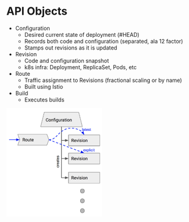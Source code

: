# API Objects

* Configuration
  * Desired current state of deployment (#HEAD)
  * Records both code and configuration (separated, ala 12 factor)
  * Stamps out revisions as it is updated
* Revision
  * Code and configuration snapshot
  * k8s infra: Deployment, ReplicaSet, Pods, etc
* Route
  * Traffic assignment to Revisions (fractional scaling or by name)
  * Built using Istio
* Build
  * Executes builds
  
<img src="./images/api-objects.png" width="250">


